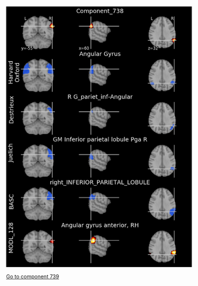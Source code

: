 


![738](preliminary/738.jpg "Component 738")

[Go to component 739](https://parietal-inria.github.io/MODL_atlas/1024/739 "Component 739")